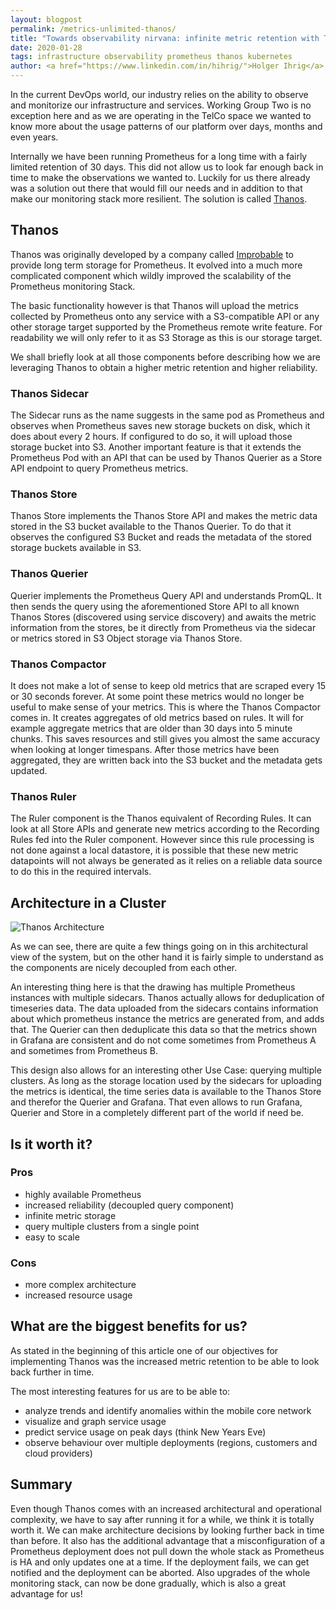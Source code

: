 ```yaml
---
layout: blogpost
permalink: /metrics-unlimited-thanos/
title: "Towards observability nirvana: infinite metric retention with Thanos"
date: 2020-01-28
tags: infrastructure observability prometheus thanos kubernetes
author: <a href="https://www.linkedin.com/in/hihrig/">Holger Ihrig</a>, Software Engineer
---
```

In the current DevOps world, our industry relies on the ability to observe and monitorize our infrastructure and 
services. Working Group Two is no exception here and as we are operating in the TelCo space
we wanted to know more about the usage patterns of our platform over days, months and even years.

Internally we have been running Prometheus for a long time with a fairly limited retention of 30 days. This did not
allow us to look far enough back in time to make the observations we wanted to.
Luckily for us there already was a solution out there that would fill our needs and in addition to that make our
monitoring stack more resilient. The solution is called [Thanos](https://thanos.io/).

## Thanos
Thanos was originally developed by a company called [Improbable](https://improbable.io/) to provide long term storage
for Prometheus. It evolved into a much more complicated component which wildly improved the scalability of the
Prometheus monitoring Stack.

The basic functionality however is that Thanos will upload the metrics collected by Prometheus onto any service with a 
S3-compatible API or any other storage target supported by the Prometheus remote write feature. For readability we
will only refer to it as S3 Storage as this is our storage target.

We shall briefly look at all those components before describing how we are leveraging Thanos to obtain a higher metric 
retention and higher reliability.

### Thanos Sidecar
The Sidecar runs as the name suggests in the same pod as Prometheus and observes when Prometheus saves new storage
buckets on disk, which it does about every 2 hours. If configured to do so, it will upload those storage bucket into S3.
Another important feature is that it extends the Prometheus Pod with an API that can be used by Thanos Querier
as a Store API endpoint to query Prometheus metrics.

### Thanos Store
Thanos Store implements the Thanos Store API and makes the metric data stored in the S3 bucket available to the
Thanos Querier. To do that it observes the configured S3 Bucket and reads the metadata of the stored storage buckets
available in S3.

### Thanos Querier
Querier implements the Prometheus Query API and understands PromQL. It then sends the query using the aforementioned
Store API to all known Thanos Stores (discovered using service discovery) and awaits the metric information from the
stores, be it directly from Prometheus via the sidecar or metrics stored in S3 Object storage via Thanos Store.

### Thanos Compactor
It does not make a lot of sense to keep old metrics that are scraped every 15 or 30 seconds forever. At some point these 
metrics would no longer be useful to make sense of your metrics. This is where
the Thanos Compactor comes in. It creates aggregates of old metrics based on rules. It will for example
aggregate metrics that are older than 30 days into 5 minute chunks. This saves resources and still gives you
almost the same accuracy when looking at longer timespans. After those metrics have been aggregated, they are
written back into the S3 bucket and the metadata gets updated.

### Thanos Ruler
The Ruler component is the Thanos equivalent of Recording Rules. It can look at all Store APIs and generate new metrics
according to the Recording Rules fed into the Ruler component. However since this rule processing is not done against a 
local datastore, it is possible that these new metric datapoints will not always be generated as it relies on a reliable
data source to do this in the required intervals.

## Architecture in a Cluster

![Thanos Architecture](/img/blog/thanos/thanos_architecture.png)

As we can see, there are quite a few things going on in this architectural view of the system, but on the other hand it
is fairly simple to understand as the components are nicely decoupled from each other.

An interesting thing here is that the drawing has multiple Prometheus instances with multiple sidecars. Thanos actually
allows for deduplication of timeseries data. The data uploaded from the sidecars contains information about which prometheus
instance the metrics are generated from, and adds that. The Querier can then deduplicate this data so that the metrics shown
in Grafana are consistent and do not come sometimes from Prometheus A and sometimes from Prometheus B.

This design also allows for an interesting other Use Case: querying multiple clusters. As
long as the storage location used by the sidecars for uploading the metrics is identical, the time series data is
available to the Thanos Store and therefor the Querier and Grafana.
That even allows to run Grafana, Querier and Store in a completely different part of the world if need be.

## Is it worth it?

### Pros
- highly available Prometheus
- increased reliability (decoupled query component)
- infinite metric storage
- query multiple clusters from a single point
- easy to scale

### Cons
- more complex architecture
- increased resource usage

## What are the biggest benefits for us?

As stated in the beginning of this article one of our objectives for implementing Thanos was the increased
metric retention to be able to look back further in time.

The most interesting features for us are to be able to:
- analyze trends and identify anomalies within the mobile core network
- visualize and graph service usage
- predict service usage on peak days (think New Years Eve)
- observe behaviour over multiple deployments (regions, customers and cloud providers)

## Summary

Even though Thanos comes with an increased architectural and operational complexity, we have to say after running it for a while, we think it is totally worth it. We can make architecture decisions by looking further
back in time than before. It also has the additional advantage that a misconfiguration of a Prometheus deployment
does not pull down the whole stack as Prometheus is HA and only updates one at a time. If the deployment fails, 
we can get notified and the deployment can be aborted. Also upgrades of the whole monitoring stack, can
now be done gradually, which is also a great advantage for us!
